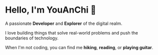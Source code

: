 <!-- Start of the README.md file -->

<!DOCTYPE html>
<html>
<head>
    
</head>
<body>
    <div class="terminal">
        <h1>Hello, I'm <span class="typing">YouAnChi</span> 👋</h1>
        <p>A passionate <strong>Developer</strong> and <strong>Explorer</strong> of the digital realm.</p>
        <p>I love building things that solve real-world problems and push the boundaries of technology.</p>
        <p>When I'm not coding, you can find me <strong>hiking</strong>, <strong>reading</strong>, or <strong>playing guitar</strong>.</p>
    </div>

    
</body>
</html>
